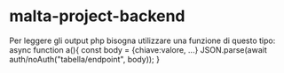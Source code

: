 # malta-project-backend

Per leggere gli output php bisogna utilizzare una funzione di questo tipo:
async function a(){
  const body = {chiave:valore, ...}
  JSON.parse(await auth/noAuth("tabella/endpoint", body));
}